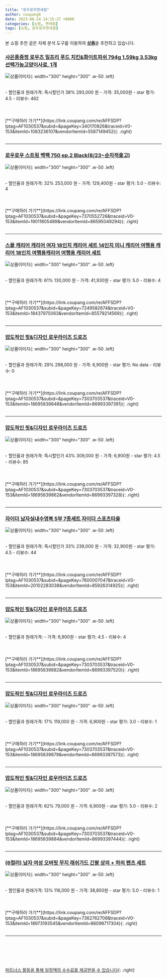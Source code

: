 ```yaml
---
title: "로우로우면세점"
author: coupang6
date: 2023-06-24 14:15:27 +0800
categories: [쇼핑, 면세점]
tags: [쇼핑, 로우로우면세점]
---
```


본 쇼핑 추천 글은 자체 분석 도구를 이용하여 [**상품**](https://link.coupang.com/a/bao1ui)을 추천하고 있습니다.

### [사은품증정 로우즈 밀프리 푸드 치킨&화이트피쉬 794g 1.59kg 3.53kg 선택가능고양이사료, 1개](https://link.coupang.com/re/AFFSDP?lptag=AF1030537&subid=&pageKey=340170826&traceid=V0-153&itemId=1083236107&vendorItemId=5587149452)

![상품이미지](https://thumbnail10.coupangcdn.com/thumbnails/remote/230x230ex/image/vendor_inventory/06a7/dcaa7eab71fc7a61011615c3eedeb6999f09a76bacaffa4b9b0ae184a565.jpg){: width="300" height="300" .w-50 .left}


<br>
- 할인율과 원래가격: 즉시할인가 38%  293,000   원
- 가격: 35,000원
- star 평가: 4.5
- 리뷰수: 462
<br>
<br>
<br>
<br>
[**구매하러 가기**](https://link.coupang.com/re/AFFSDP?lptag=AF1030537&subid=&pageKey=340170826&traceid=V0-153&itemId=1083236107&vendorItemId=5587149452){: .right}
<br>
<br>

---

### [로우로우 스트링 백팩 750 ep.2 Black(8/23~순차적출고)](https://link.coupang.com/re/AFFSDP?lptag=AF1030537&subid=&pageKey=7370552726&traceid=V0-153&itemId=19011805489&vendorItemId=86595049294)

![상품이미지](https://thumbnail10.coupangcdn.com/thumbnails/remote/230x230ex/image/vendor_inventory/c6d6/1092090a92181d6f3864b4e9a92fbd02569442b8aa08947dfa0305dcbc25.jpg){: width="300" height="300" .w-50 .left}


<br>
- 할인율과 원래가격: 32%  253,000   원
- 가격: 129,400원
- star 평가: 5.0
- 리뷰수: 4
<br>
<br>
<br>
<br>
[**구매하러 가기**](https://link.coupang.com/re/AFFSDP?lptag=AF1030537&subid=&pageKey=7370552726&traceid=V0-153&itemId=19011805489&vendorItemId=86595049294){: .right}
<br>
<br>

---

### [스몰 캐리어 캐리어 여자 18인치 캐리어 세트 14인치 미니 캐리어 여행용 캐리어 18인치 여행용캐리어 여행용 캐리어 세트](https://link.coupang.com/re/AFFSDP?lptag=AF1030537&subid=&pageKey=7249582674&traceid=V0-153&itemId=18437975063&vendorItemId=85579214569)

![상품이미지](https://thumbnail7.coupangcdn.com/thumbnails/remote/230x230ex/image/vendor_inventory/249d/fe9df8764c227abf251a8625ff39dd9056b5686a859670b1d412355da102.png){: width="300" height="300" .w-50 .left}


<br>
- 할인율과 원래가격: 61%  130,000   원
- 가격: 41,930원
- star 평가: 5.0
- 리뷰수: 4
<br>
<br>
<br>
<br>
[**구매하러 가기**](https://link.coupang.com/re/AFFSDP?lptag=AF1030537&subid=&pageKey=7249582674&traceid=V0-153&itemId=18437975063&vendorItemId=85579214569){: .right}
<br>
<br>

---

### [압도적인 핏&디자인 로우라이즈 드로즈](https://link.coupang.com/re/AFFSDP?lptag=AF1030537&subid=&pageKey=7303703537&traceid=V0-153&itemId=18695839848&vendorItemId=86993397391)

![상품이미지](https://thumbnail7.coupangcdn.com/thumbnails/remote/230x230ex/image/vendor_inventory/1229/b5f23e2c4fd159c0393cf5d6002f520a36e562523f43a8612975cf8ada40.jpg){: width="300" height="300" .w-50 .left}


<br>
- 할인율과 원래가격: 29%  298,000   원
- 가격: 6,900원
- star 평가: No data
- 리뷰수: 0
<br>
<br>
<br>
<br>
[**구매하러 가기**](https://link.coupang.com/re/AFFSDP?lptag=AF1030537&subid=&pageKey=7303703537&traceid=V0-153&itemId=18695839848&vendorItemId=86993397391){: .right}
<br>
<br>

---

### [압도적인 핏&디자인 로우라이즈 드로즈](https://link.coupang.com/re/AFFSDP?lptag=AF1030537&subid=&pageKey=7303703537&traceid=V0-153&itemId=18695839862&vendorItemId=86993397328)

![상품이미지](https://thumbnail10.coupangcdn.com/thumbnails/remote/230x230ex/image/vendor_inventory/7770/9cb7e92958c3443efc66abfee89112c47dd599504fef87a93073806515de.jpg){: width="300" height="300" .w-50 .left}


<br>
- 할인율과 원래가격: 즉시할인가 43%  309,000   원
- 가격: 6,900원
- star 평가: 4.5
- 리뷰수: 85
<br>
<br>
<br>
<br>
[**구매하러 가기**](https://link.coupang.com/re/AFFSDP?lptag=AF1030537&subid=&pageKey=7303703537&traceid=V0-153&itemId=18695839862&vendorItemId=86993397328){: .right}
<br>
<br>

---

### [자이더 남자실내수영복 5부 7종세트 자이더 스포츠타올](https://link.coupang.com/re/AFFSDP?lptag=AF1030537&subid=&pageKey=7600007047&traceid=V0-153&itemId=20102283038&vendorItemId=85926314925)

![상품이미지](https://thumbnail7.coupangcdn.com/thumbnails/remote/230x230ex/image/vendor_inventory/779b/84815a0a644c84e6cf6194594808c11332fac01d61283b5d4b298ef642d2.jpg){: width="300" height="300" .w-50 .left}


<br>
- 할인율과 원래가격: 즉시할인가 33%  239,000   원
- 가격: 32,900원
- star 평가: 4.5
- 리뷰수: 44
<br>
<br>
<br>
<br>
[**구매하러 가기**](https://link.coupang.com/re/AFFSDP?lptag=AF1030537&subid=&pageKey=7600007047&traceid=V0-153&itemId=20102283038&vendorItemId=85926314925){: .right}
<br>
<br>

---

### [압도적인 핏&디자인 로우라이즈 드로즈](https://link.coupang.com/re/AFFSDP?lptag=AF1030537&subid=&pageKey=7303703537&traceid=V0-153&itemId=18695839882&vendorItemId=86993397520)

![상품이미지](https://thumbnail10.coupangcdn.com/thumbnails/remote/230x230ex/image/vendor_inventory/e823/6489119f2bd8829c0f840376addb8980b7809336d1f116808b979c0ad400.jpg){: width="300" height="300" .w-50 .left}


<br>
- 할인율과 원래가격: 
- 가격: 6,900원
- star 평가: 4.5
- 리뷰수: 4
<br>
<br>
<br>
<br>
[**구매하러 가기**](https://link.coupang.com/re/AFFSDP?lptag=AF1030537&subid=&pageKey=7303703537&traceid=V0-153&itemId=18695839882&vendorItemId=86993397520){: .right}
<br>
<br>

---

### [압도적인 핏&디자인 로우라이즈 드로즈](https://link.coupang.com/re/AFFSDP?lptag=AF1030537&subid=&pageKey=7303703537&traceid=V0-153&itemId=18695839879&vendorItemId=86993397573)

![상품이미지](https://thumbnail10.coupangcdn.com/thumbnails/remote/230x230ex/image/vendor_inventory/18e6/2b87dca09f1429d61dcf4f429aaadaf9ea87bf404c21dbcb618ae48b6f92.jpg){: width="300" height="300" .w-50 .left}


<br>
- 할인율과 원래가격: 17%  119,000   원
- 가격: 6,900원
- star 평가: 3.0
- 리뷰수: 1
<br>
<br>
<br>
<br>
[**구매하러 가기**](https://link.coupang.com/re/AFFSDP?lptag=AF1030537&subid=&pageKey=7303703537&traceid=V0-153&itemId=18695839879&vendorItemId=86993397573){: .right}
<br>
<br>

---

### [압도적인 핏&디자인 로우라이즈 드로즈](https://link.coupang.com/re/AFFSDP?lptag=AF1030537&subid=&pageKey=7303703537&traceid=V0-153&itemId=18695839884&vendorItemId=86993397444)

![상품이미지](https://thumbnail7.coupangcdn.com/thumbnails/remote/230x230ex/image/vendor_inventory/2840/33aea6381f82b2460cf8cc7be16d6606c9e372a3a92078775e2d4df35d3b.jpg){: width="300" height="300" .w-50 .left}


<br>
- 할인율과 원래가격: 62%  79,000   원
- 가격: 6,900원
- star 평가: 5.0
- 리뷰수: 2
<br>
<br>
<br>
<br>
[**구매하러 가기**](https://link.coupang.com/re/AFFSDP?lptag=AF1030537&subid=&pageKey=7303703537&traceid=V0-153&itemId=18695839884&vendorItemId=86993397444){: .right}
<br>
<br>

---

### [(6컬러) 남자 여성 오버핏 무지 래쉬가드 긴팔 상의 + 하의 팬츠 세트](https://link.coupang.com/re/AFFSDP?lptag=AF1030537&subid=&pageKey=7362762708&traceid=V0-153&itemId=18973193545&vendorItemId=86098717304)

![상품이미지](https://thumbnail9.coupangcdn.com/thumbnails/remote/230x230ex/image/vendor_inventory/1f2c/9b3bd7d0144b651a1fb26259c2d74fb9ba3a0290e40f0e04def13676ac17.jpg){: width="300" height="300" .w-50 .left}


<br>
- 할인율과 원래가격: 13%  116,000   원
- 가격: 38,800원
- star 평가: 5.0
- 리뷰수: 1
<br>
<br>
<br>
<br>
[**구매하러 가기**](https://link.coupang.com/re/AFFSDP?lptag=AF1030537&subid=&pageKey=7362762708&traceid=V0-153&itemId=18973193545&vendorItemId=86098717304){: .right}
<br>
<br>

---
<br><br><br><br><br> [파트너스 활동을 통해 일정액의 수수료를 제공받을 수 있습니다](https://link.coupang.com/a/bao1ui){: .right}